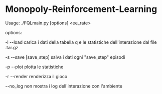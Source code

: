 # Monopoly-Reinforcement-Learning
Usage: ./FQLmain.py [options] <episodes> <gamma> <alpha> <ee_rate>

options:
  
-l --load                 carica i dati della tabella q e le statistiche dell'interazione dal file .tar.gz

-s --save [save_step]     salva i dati ogni "save_step" episodi

-p --plot                 plotta le statistiche

-r --render               renderizza il gioco

--no_log                  non mostra i log dell'interazione con l'ambiente
